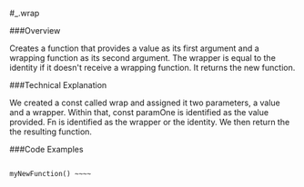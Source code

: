 #_.wrap

###Overview

Creates a function that provides a value as its first argument and a wrapping function as its second argument. The wrapper is equal to the identity  if it doesn't receive a wrapping function. It returns the new function.

###Technical Explanation

We created a const called wrap and assigned it two parameters, a value and a wrapper. Within that, const paramOne is identified as the value provided. Fn is identified as the wrapper or the identity. We then return the the resulting function.

###Code Examples

~~~~ const myNewFunction = wrap( 5, valueOne => valueOne * 2 )

myNewFunction() ~~~~

